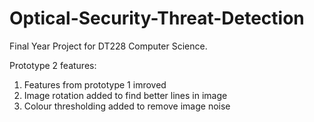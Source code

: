 # Optical-Security-Threat-Detection
Final Year Project for DT228 Computer Science.

Prototype 2 features:

  1. Features from prototype 1 imroved
  2. Image rotation added to find better lines in image
  3. Colour thresholding added to remove image noise
